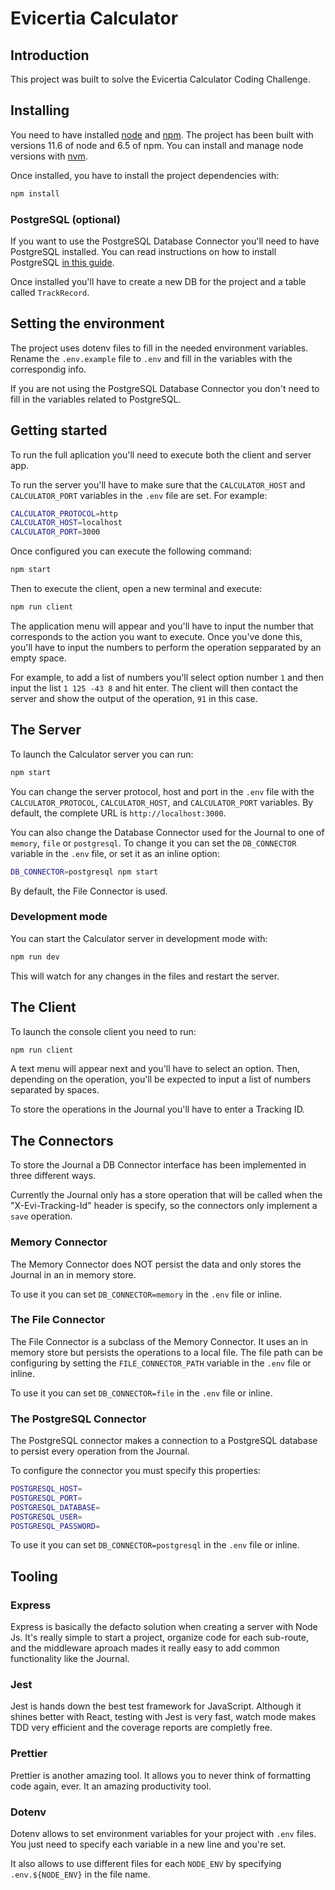 # Evicertia Calculator

## Introduction

This project was built to solve the Evicertia Calculator Coding Challenge.

## Installing

You need to have installed [node](https://nodejs.org/es/) and [npm](https://www.npmjs.com/). The project has been built with versions 11.6 of node and 6.5 of npm. You can install and manage node versions with [nvm](https://github.com/creationix/nvm).

Once installed, you have to install the project dependencies with:

```sh
npm install
```

### PostgreSQL (optional)

If you want to use the PostgreSQL Database Connector you'll need to have PostgreSQL installed. You can read instructions on how to install PostgreSQL [in this guide](https://www.digitalocean.com/community/tutorials/how-to-install-and-use-postgresql-on-ubuntu-16-04).

Once installed you'll have to create a new DB for the project and a table called `TrackRecord`.

## Setting the environment

The project uses dotenv files to fill in the needed environment variables. Rename the `.env.example` file to `.env` and fill in the variables with the correspondig info.

If you are not using the PostgreSQL Database Connector you don't need to fill in the variables related to PostgreSQL.

## Getting started

To run the full aplication you'll need to execute both the client and server app.

To run the server you'll have to make sure that the `CALCULATOR_HOST` and `CALCULATOR_PORT` variables in the `.env` file are set. For example:

```sh
CALCULATOR_PROTOCOL=http
CALCULATOR_HOST=localhost
CALCULATOR_PORT=3000
```

Once configured you can execute the following command:

```sh
npm start
```

Then to execute the client, open a new terminal and execute:

```sh
npm run client
```

The application menu will appear and you'll have to input the number that corresponds to the action you want to execute. Once you've done this, you'll have to input the numbers to perform the operation sepparated by an empty space.

For example, to add a list of numbers you'll select option number `1` and then input the list `1 125 -43 8` and hit enter. The client will then contact the server and show the output of the operation, `91` in this case.

## The Server

To launch the Calculator server you can run:

```sh
npm start
```

You can change the server protocol, host and port in the `.env` file with the `CALCULATOR_PROTOCOL`, `CALCULATOR_HOST`, and `CALCULATOR_PORT` variables. By default, the complete URL is `http://localhost:3000`.

You can also change the Database Connector used for the Journal to one of `memory`, `file` or `postgresql`. To change it you can set the `DB_CONNECTOR` variable in the `.env` file, or set it as an inline option:

```sh
DB_CONNECTOR=postgresql npm start
```

By default, the File Connector is used.

### Development mode

You can start the Calculator server in development mode with:

```sh
npm run dev
```

This will watch for any changes in the files and restart the server.

## The Client

To launch the console client you need to run:

```sh
npm run client
```

A text menu will appear next and you'll have to select an option. Then, depending on the operation, you'll be expected to input a list of numbers separated by spaces.

To store the operations in the Journal you'll have to enter a Tracking ID.

## The Connectors

To store the Journal a DB Connector interface has been implemented in three different ways.

Currently the Journal only has a store operation that will be called when the "X-Evi-Tracking-Id" header is specify, so the connectors only implement a `save` operation.

### Memory Connector

The Memory Connector does NOT persist the data and only stores the Journal in an in memory store.

To use it you can set `DB_CONNECTOR=memory` in the `.env` file or inline.

### The File Connector

The File Connector is a subclass of the Memory Connector. It uses an in memory store but persists the operations to a local file.
The file path can be configuring by setting the `FILE_CONNECTOR_PATH` variable in the `.env` file or inline.

To use it you can set `DB_CONNECTOR=file` in the `.env` file or inline.

### The PostgreSQL Connector

The PostgreSQL connector makes a connection to a PostgreSQL database to persist every operation from the Journal.

To configure the connector you must specify this properties:

```sh
POSTGRESQL_HOST=
POSTGRESQL_PORT=
POSTGRESQL_DATABASE=
POSTGRESQL_USER=
POSTGRESQL_PASSWORD=
```

To use it you can set `DB_CONNECTOR=postgresql` in the `.env` file or inline.

## Tooling

### Express

Express is basically the defacto solution when creating a server with Node Js. It's really simple to start a project, organize code for each sub-route, and the middleware aproach mades it really easy to add common functionality like the Journal.

### Jest

Jest is hands down the best test framework for JavaScript. Although it shines better with React, testing with Jest is very fast, watch mode makes TDD very efficient and the coverage reports are completly free.

### Prettier

Prettier is another amazing tool. It allows you to never think of formatting code again, ever. It an amazing productivity tool.

### Dotenv

Dotenv allows to set environment variables for your project with `.env` files. You just need to specify each variable in a new line and you're set.

It also allows to use different files for each `NODE_ENV` by specifying `.env.${NODE_ENV}` in the file name.
